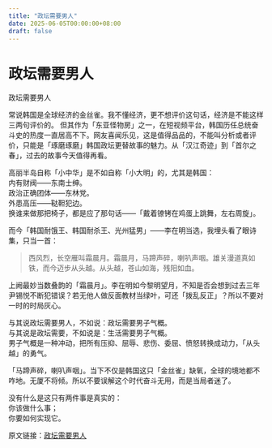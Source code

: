 ```yaml
---
title: "政坛需要男人"
date: 2025-06-05T00:00:00+08:00
draft: false
---
```


# 政坛需要男人

政坛需要男人  

常说韩国是全球经济的金丝雀。我不懂经济，更不想评价这句话，经济是不能这样三两句评价的。
但其作为「东亚怪物房」之一，在短视频平台，韩国历任总统奋斗史的热度一直居高不下。网友喜闻乐见，这是值得品品的，不能叫分析或者评价，只能是「琢磨琢磨」韩国政坛更替故事的魅力。从「汉江奇迹」到「首尔之春」，过去的故事今天值得再看。

高丽半岛自称「小中华」是不如自称「小大明」的，尤其是韩国：  
内有财阀——东南士绅。  
政治正确团体——东林党。  
外患高压——鞑靼犯边。  
换谁来做那把椅子，都是应了那句话——「戴着镣铐在鸡蛋上跳舞，左右周旋」。

而今「韩国耐饿王、韩国耐杀王、光州猛男」——李在明当选，我埋头看了眼诗集，只当一首：

> 西风烈，长空雁叫霜晨月。霜晨月，马蹄声碎，喇叭声咽。雄关漫道真如铁，而今迈步从头越。从头越，苍山如海，残阳如血。

上阙最妙当数叠韵的「霜晨月」。李在明如今黎明望月，不知是否会想到过去三年尹锡悦不断犯错误？若无他人做反面教材当绿叶，可还「拨乱反正」？所以不要对一时的时局灰心。

与其说政坛需要男人，不如说：政坛需要男子气概。  
与其说是政坛需要，不如说是：生活需要男子气概。  
男子气概是一种冲动，把所有压抑、屈辱、悲伤、委屈、愤怒转换成动力，「从头越」的勇气。


「马蹄声碎，喇叭声咽」。当下不仅是韩国这只「金丝雀」缺氧，全球的境地都不咋地。无厦不将倾。所以不要误解这个时代奋斗无用，而是当局者迷了。

没有什么是这只有两件事是真实的：  
你该做什么事；  
你要如何实现它。

原文链接：[政坛需要男人](https://mp.weixin.qq.com/s/URUjUjDfq2sMe6TieAGsXw)